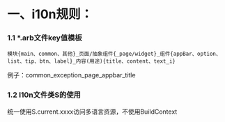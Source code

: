 # 一、i10n规则：
### 1.1 *.arb文件key值模板
```
模块{main、common、其他}_页面/抽象组件{_page/widget}_组件{appBar、option、list、tip、btn、label}_内容(用途){title、content、text_i}
```
例子：common_exception_page_appbar_title

### 1.2 I10n文件类S的使用
统一使用S.current.xxxx访问多语言资源，不使用BuildContext